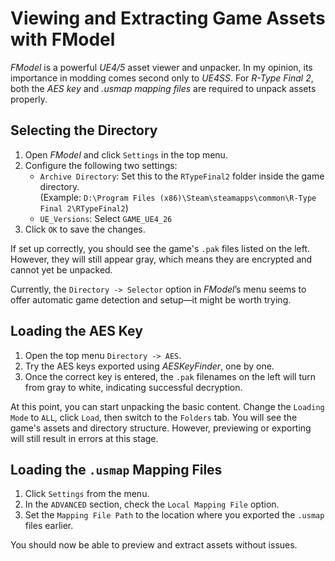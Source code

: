 # Viewing and Extracting Game Assets with FModel

*FModel* is a powerful *UE4/5* asset viewer and unpacker. In my opinion, its importance in modding comes second only to *UE4SS*. For *R-Type Final 2*, both the *AES key* and *.usmap mapping files* are required to unpack assets properly.

## Selecting the Directory

1. Open *FModel* and click `Settings` in the top menu.
2. Configure the following two settings:
   - `Archive Directory`: Set this to the `RTypeFinal2` folder inside the game directory.  
     (Example: `D:\Program Files (x86)\Steam\steamapps\common\R-Type Final 2\RTypeFinal2`)
   - `UE_Versions`: Select `GAME_UE4_26`
3. Click `OK` to save the changes.

If set up correctly, you should see the game's `.pak` files listed on the left. However, they will still appear gray, which means they are encrypted and cannot yet be unpacked.

Currently, the `Directory -> Selector` option in *FModel*’s menu seems to offer automatic game detection and setup—it might be worth trying.

## Loading the AES Key

1. Open the top menu `Directory -> AES`.
2. Try the AES keys exported using *AESKeyFinder*, one by one.
3. Once the correct key is entered, the `.pak` filenames on the left will turn from gray to white, indicating successful decryption.

At this point, you can start unpacking the basic content. Change the `Loading Mode` to `ALL`, click `Load`, then switch to the `Folders` tab. You will see the game's assets and directory structure. However, previewing or exporting will still result in errors at this stage.

## Loading the `.usmap` Mapping Files

1. Click `Settings` from the menu.
2. In the `ADVANCED` section, check the `Local Mapping File` option.
3. Set the `Mapping File Path` to the location where you exported the `.usmap` files earlier.

You should now be able to preview and extract assets without issues.
